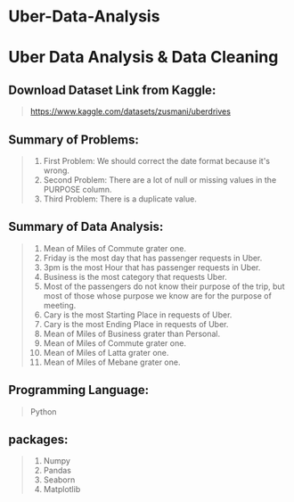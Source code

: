 # Uber-Data-Analysis

# Uber Data Analysis & Data Cleaning
## Download Dataset Link from Kaggle:
> https://www.kaggle.com/datasets/zusmani/uberdrives
## Summary of Problems:
> 1. First Problem: We should correct the date format because it's wrong.
> 2. Second Problem: There are a lot of null or missing values in the PURPOSE column.
> 3. Third Problem: There is a duplicate value.

## Summary of Data Analysis:
> 1. Mean of Miles of Commute grater one.
> 2. Friday is the most day that has passenger requests in Uber.
> 3. 3pm is the most Hour that has passenger requests in Uber.
> 4. Business is the most category that requests Uber.
> 5. Most of the passengers do not know their purpose of the trip, but most of those whose purpose we know are for the purpose of meeting.
> 6. Cary is the most Starting Place in requests of Uber.
> 7. Cary is the most Ending Place in requests of Uber.
> 8. Mean of Miles of Business grater than Personal.
> 9. Mean of Miles of Commute grater one.
> 10. Mean of Miles of Latta grater one.
> 11. Mean of Miles of Mebane grater one.

## Programming Language:
> Python

## packages:
> 1. Numpy 
> 2. Pandas 
> 3. Seaborn 
> 4. Matplotlib 

